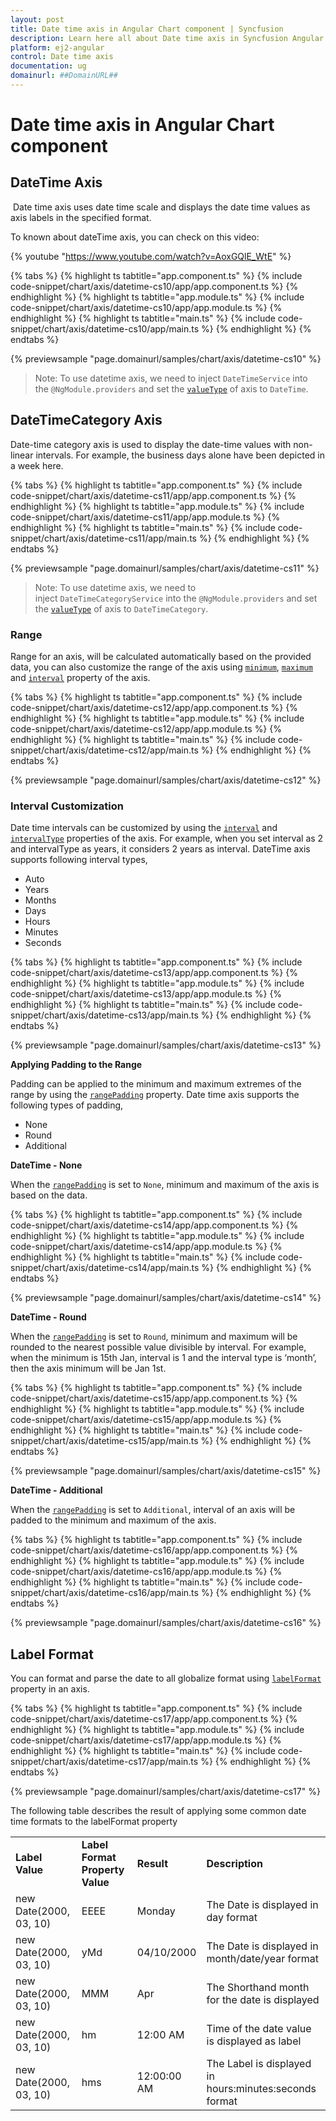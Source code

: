 ```yaml
---
layout: post
title: Date time axis in Angular Chart component | Syncfusion
description: Learn here all about Date time axis in Syncfusion Angular Chart component of Syncfusion Essential JS 2 and more.
platform: ej2-angular
control: Date time axis 
documentation: ug
domainurl: ##DomainURL##
---
```


<!-- markdownlint-disable MD036 -->

# Date time axis in Angular Chart component

## DateTime Axis

 Date time axis uses date time scale and displays the date time values as axis labels in the specified format.

To known about dateTime axis, you can check on this video:

{% youtube "https://www.youtube.com/watch?v=AoxGQlE_WtE" %}

{% tabs %}
{% highlight ts tabtitle="app.component.ts" %}
{% include code-snippet/chart/axis/datetime-cs10/app/app.component.ts %}
{% endhighlight %}
{% highlight ts tabtitle="app.module.ts" %}
{% include code-snippet/chart/axis/datetime-cs10/app/app.module.ts %}
{% endhighlight %}
{% highlight ts tabtitle="main.ts" %}
{% include code-snippet/chart/axis/datetime-cs10/app/main.ts %}
{% endhighlight %}
{% endtabs %}
  
{% previewsample "page.domainurl/samples/chart/axis/datetime-cs10" %}

>Note: To use datetime axis, we need to inject `DateTimeService` into the `@NgModule.providers` and set the [`valueType`](https://ej2.syncfusion.com/angular/documentation/api/chart/axisDirective/#valuetype) of axis to `DateTime`.

## DateTimeCategory Axis

Date-time category axis is used to display the date-time values with non-linear intervals. For example, the business days alone have been depicted in a week here.

{% tabs %}
{% highlight ts tabtitle="app.component.ts" %}
{% include code-snippet/chart/axis/datetime-cs11/app/app.component.ts %}
{% endhighlight %}
{% highlight ts tabtitle="app.module.ts" %}
{% include code-snippet/chart/axis/datetime-cs11/app/app.module.ts %}
{% endhighlight %}
{% highlight ts tabtitle="main.ts" %}
{% include code-snippet/chart/axis/datetime-cs11/app/main.ts %}
{% endhighlight %}
{% endtabs %}
  
{% previewsample "page.domainurl/samples/chart/axis/datetime-cs11" %}

>Note: To use datetime axis, we need to inject `DateTimeCategoryService` into the `@NgModule.providers` and set the [`valueType`](https://ej2.syncfusion.com/angular/documentation/api/chart/axisDirective/#valuetype) of axis to `DateTimeCategory`.

### Range

Range for an axis, will be calculated automatically based on the provided data, you can also customize the range of the axis using [`minimum`](https://ej2.syncfusion.com/angular/documentation/api/chart/axisDirective/#minimum), [`maximum`](https://ej2.syncfusion.com/angular/documentation/api/chart/axisDirective/#maximum) and [`interval`](https://ej2.syncfusion.com/angular/documentation/api/chart/axisDirective/#interval) property of the axis.

{% tabs %}
{% highlight ts tabtitle="app.component.ts" %}
{% include code-snippet/chart/axis/datetime-cs12/app/app.component.ts %}
{% endhighlight %}
{% highlight ts tabtitle="app.module.ts" %}
{% include code-snippet/chart/axis/datetime-cs12/app/app.module.ts %}
{% endhighlight %}
{% highlight ts tabtitle="main.ts" %}
{% include code-snippet/chart/axis/datetime-cs12/app/main.ts %}
{% endhighlight %}
{% endtabs %}
  
{% previewsample "page.domainurl/samples/chart/axis/datetime-cs12" %}

### Interval Customization

Date time intervals can be customized by using the [`interval`](https://ej2.syncfusion.com/angular/documentation/api/chart/axisDirective/#interval) and [`intervalType`](https://ej2.syncfusion.com/angular/documentation/api/chart/axisDirective/#intervaltype) properties of the axis.
For example, when you set interval as 2 and intervalType as years, it considers 2 years as interval.
DateTime axis supports following interval types,

* Auto
* Years
* Months
* Days
* Hours
* Minutes
* Seconds

{% tabs %}
{% highlight ts tabtitle="app.component.ts" %}
{% include code-snippet/chart/axis/datetime-cs13/app/app.component.ts %}
{% endhighlight %}
{% highlight ts tabtitle="app.module.ts" %}
{% include code-snippet/chart/axis/datetime-cs13/app/app.module.ts %}
{% endhighlight %}
{% highlight ts tabtitle="main.ts" %}
{% include code-snippet/chart/axis/datetime-cs13/app/main.ts %}
{% endhighlight %}
{% endtabs %}
  
{% previewsample "page.domainurl/samples/chart/axis/datetime-cs13" %}

**Applying Padding to the Range**

Padding can be applied to the minimum and maximum extremes of the range by using the [`rangePadding`](https://ej2.syncfusion.com/angular/documentation/api/chart/axisDirective/#rangepadding) property. Date time axis supports the following types of padding,

* None
* Round
* Additional

**DateTime - None**

When the [`rangePadding`](https://ej2.syncfusion.com/angular/documentation/api/chart/axisDirective/#rangepadding) is set to `None`, minimum and maximum of the axis is based on the data.

{% tabs %}
{% highlight ts tabtitle="app.component.ts" %}
{% include code-snippet/chart/axis/datetime-cs14/app/app.component.ts %}
{% endhighlight %}
{% highlight ts tabtitle="app.module.ts" %}
{% include code-snippet/chart/axis/datetime-cs14/app/app.module.ts %}
{% endhighlight %}
{% highlight ts tabtitle="main.ts" %}
{% include code-snippet/chart/axis/datetime-cs14/app/main.ts %}
{% endhighlight %}
{% endtabs %}
  
{% previewsample "page.domainurl/samples/chart/axis/datetime-cs14" %}

**DateTime - Round**

When the [`rangePadding`](https://ej2.syncfusion.com/angular/documentation/api/chart/axisDirective/#rangepadding) is set to `Round`, minimum and maximum will be rounded to the nearest possible value divisible by interval. For example, when the minimum is 15th Jan, interval is 1 and the interval type is ‘month’, then the axis minimum will be Jan 1st.

{% tabs %}
{% highlight ts tabtitle="app.component.ts" %}
{% include code-snippet/chart/axis/datetime-cs15/app/app.component.ts %}
{% endhighlight %}
{% highlight ts tabtitle="app.module.ts" %}
{% include code-snippet/chart/axis/datetime-cs15/app/app.module.ts %}
{% endhighlight %}
{% highlight ts tabtitle="main.ts" %}
{% include code-snippet/chart/axis/datetime-cs15/app/main.ts %}
{% endhighlight %}
{% endtabs %}
  
{% previewsample "page.domainurl/samples/chart/axis/datetime-cs15" %}

**DateTime - Additional**

When the [`rangePadding`](https://ej2.syncfusion.com/angular/documentation/api/chart/axisDirective/#rangepadding) is set to `Additional`, interval of an axis will be padded to the minimum and maximum of the axis.

{% tabs %}
{% highlight ts tabtitle="app.component.ts" %}
{% include code-snippet/chart/axis/datetime-cs16/app/app.component.ts %}
{% endhighlight %}
{% highlight ts tabtitle="app.module.ts" %}
{% include code-snippet/chart/axis/datetime-cs16/app/app.module.ts %}
{% endhighlight %}
{% highlight ts tabtitle="main.ts" %}
{% include code-snippet/chart/axis/datetime-cs16/app/main.ts %}
{% endhighlight %}
{% endtabs %}
  
{% previewsample "page.domainurl/samples/chart/axis/datetime-cs16" %}

## Label Format

You can format and parse the date to all globalize format using [`labelFormat`](https://ej2.syncfusion.com/angular/documentation/api/chart/axisDirective/#labelformat) property in an axis.

{% tabs %}
{% highlight ts tabtitle="app.component.ts" %}
{% include code-snippet/chart/axis/datetime-cs17/app/app.component.ts %}
{% endhighlight %}
{% highlight ts tabtitle="app.module.ts" %}
{% include code-snippet/chart/axis/datetime-cs17/app/app.module.ts %}
{% endhighlight %}
{% highlight ts tabtitle="main.ts" %}
{% include code-snippet/chart/axis/datetime-cs17/app/main.ts %}
{% endhighlight %}
{% endtabs %}
  
{% previewsample "page.domainurl/samples/chart/axis/datetime-cs17" %}

The following table describes the result of applying some common date time formats to the labelFormat property

<!-- markdownlint-disable MD033 -->

<table>
<tr>
<td><b>Label Value</b></td>
<td><b>Label Format Property Value</b></td>
<td><b>Result </b></td>
<td><b>Description </b></td>
</tr>
<tr>
<td>new Date(2000, 03, 10)</td>
<td>EEEE</td>
<td>Monday</td>
<td>The Date is displayed in day format</td>
</tr>
<tr>
<td>new Date(2000, 03, 10)</td>
<td>yMd</td>
<td>04/10/2000</td>
<td>The Date is displayed in month/date/year format</td>
</tr>
<tr>
<td>new Date(2000, 03, 10)</td>
<td> MMM </td>
<td>Apr</td>
<td>The Shorthand month for the date is displayed</td>
</tr>
<tr>
<td>new Date(2000, 03, 10)</td>
<td>hm</td>
<td>12:00 AM</td>
<td>Time of the date value is displayed as label</td>
</tr>
<tr>
<td>new Date(2000, 03, 10)</td>
<td>hms</td>
<td>12:00:00 AM</td>
<td>The Label is displayed in hours:minutes:seconds format</td>
</tr>
</table>

<!-- markdownlint-disable MD033 -->